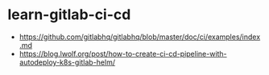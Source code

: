 # learn-gitlab-ci-cd

- https://github.com/gitlabhq/gitlabhq/blob/master/doc/ci/examples/index.md
- https://blog.lwolf.org/post/how-to-create-ci-cd-pipeline-with-autodeploy-k8s-gitlab-helm/
